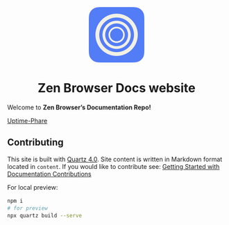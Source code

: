 <div align="center">
<picture>
    <img src="./logo.png" width="128px">
</picture>
</div>
<h1 align="center">
Zen Browser Docs website
</h1>

Welcome to **Zen Browser’s Documentation Repo!** 

[Uptime-Phare](https://uptime.zen-browser.app)

## Contributing

This site is built with [Quartz 4.0](https://quartz.jzhao.xyz/). Site content is written in Markdown format located in `content`. 
If you would like to contribute see: [Getting Started with Documentation Contributions](https://docs.zen-browser.app/contribute/docs)

For local preview:

```bash
npm i
# for preview
npx quartz build --serve
```
